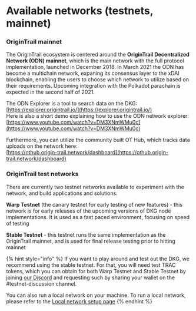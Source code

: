 # Available networks \(testnets, mainnet\)

### OriginTrail mainnet

The OriginTrail ecosystem is centered around the **OriginTrail Decentralized Network \(ODN\) mainnet**, which is the main network with the full protocol implementation, launched in December 2018. In March 2021 the ODN has become a multichain network, expaning its consensus layer to the xDAI blockchain, enabling the users to choose which network to utilize based on their requirements. Upcoming integration with the Polkadot parachain is expected in the second half of 2021.

The ODN Explorer is a tool to search data on the DKG: [https://explorer.origintrail.io/](https://explorer.origintrail.io/)  
Here is also a short demo explaining how to use the ODN network explorer:  
[https://www.youtube.com/watch?v=DM3XNmWMu0c](https://www.youtube.com/watch?v=DM3XNmWMu0c)

Furthermore, you can utilize the community built OT Hub, which tracks data uploads on the network here:  
[https://othub.origin-trail.network/dashboard](https://othub.origin-trail.network/dashboard) 

### OriginTrail test networks

There are currently two testnet networks available to experiment with the network, and build applications and solutions.

**Warp Testnet** \(the canary testnet for early testing of new features\) -  this network is for early releases of the upcoming versions of DKG node implementations. It is used as a fast paced environment, focusing on speed of testing

**Stable Testnet** - this testnet runs the same implementation as the OriginTrail mainnet, and is used for final release testing prior to hitting mainnet

{% hint style="info" %}
If you want to play around and test out the DKG, we recommend using the stable testnet. For that, you will need test TRAC tokens, which you can obtain for both Warp Testnet and Stable Testnet by joining [our Discord](https://discord.com/invite/FCgYk2S) and requesting such by sharing your wallet on the \#testnet-discussion channel.

You can also run a local network on your machine. To run a local network, please refer to the [Local network setup page](../developers/setting-up-development-environment.md)
{% endhint %}



